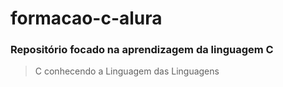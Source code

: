 # formacao-c-alura
### Repositório focado na aprendizagem da linguagem C
> C conhecendo a Linguagem das Linguagens